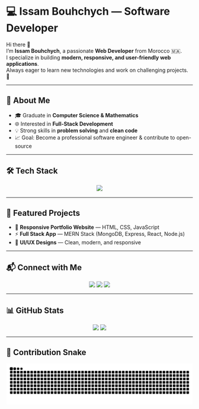 # 💻 Issam Bouhchych — Software Developer

Hi there 👋  
I’m **Issam Bouhchych**, a passionate **Web Developer** from Morocco 🇲🇦.  
I specialize in building **modern, responsive, and user-friendly web applications**.  
Always eager to learn new technologies and work on challenging projects. 🚀  

---

## 🚀 About Me
- 🎓 Graduate in **Computer Science & Mathematics**  
- 🌐 Interested in **Full-Stack Development**  
- 💡 Strong skills in **problem solving** and **clean code**  
- 📈 Goal: Become a professional software engineer & contribute to open-source  

---

## 🛠️ Tech Stack
<p align="center">
  <img src="https://skillicons.dev/icons?i=html,css,js,react,vue,tailwind,nodejs,express,mongodb,git,github,vscode" />
</p>

---

## 📂 Featured Projects
- 🌟 **Responsive Portfolio Website** — HTML, CSS, JavaScript  
- ⚡ **Full Stack App** — MERN Stack (MongoDB, Express, React, Node.js)  
- 🎨 **UI/UX Designs** — Clean, modern, and responsive  

---

## 📬 Connect with Me
<p align="center">
  <a href="https://github.com/USERNAME" target="_blank"><img src="https://img.shields.io/badge/GitHub-333?style=for-the-badge&logo=github&logoColor=white"/></a>
  <a href="https://linkedin.com/in/USERNAME" target="_blank"><img src="https://img.shields.io/badge/LinkedIn-0077B5?style=for-the-badge&logo=linkedin&logoColor=white"/></a>
  <a href="mailto:issambouhchych@gmail.com" target="_blank"><img src="https://img.shields.io/badge/Email-D14836?style=for-the-badge&logo=gmail&logoColor=white"/></a>
</p>

---

## 📊 GitHub Stats
<p align="center">
  <img src="https://github-readme-stats.vercel.app/api?username=USERNAME&show_icons=true&theme=tokyonight" height="150"/>
  <img src="https://github-readme-streak-stats.herokuapp.com/?user=USERNAME&theme=tokyonight" height="150"/>
</p>

---
## 🐍 Contribution Snake

<p align="center">
  <img src="https://github.com/issambouhchych/issambouhchych/blob/main/dist/github-contribution-grid-snake.svg" alt="snake animation"/>
</p>

